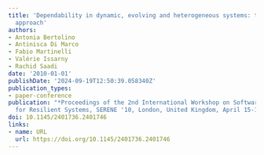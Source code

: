 ```yaml
---
title: 'Dependability in dynamic, evolving and heterogeneous systems: the connect
  approach'
authors:
- Antonia Bertolino
- Antinisca Di Marco
- Fabio Martinelli
- Valérie Issarny
- Rachid Saadi
date: '2010-01-01'
publishDate: '2024-09-19T12:50:39.058340Z'
publication_types:
- paper-conference
publication: "*Proceedings of the 2nd International Workshop on Software Engineering
  for Resilient Systems, SERENE '10, London, United Kingdom, April 15-16, 2010*"
doi: 10.1145/2401736.2401746
links:
- name: URL
  url: https://doi.org/10.1145/2401736.2401746
---
```

